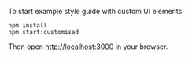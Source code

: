 To start example style guide with custom UI elements:

```
npm install
npm start:customised
```

Then open [http://localhost:3000](http://localhost:3000) in your browser.
